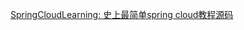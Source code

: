 [SpringCloudLearning: 史上最简单spring cloud教程源码](https://gitee.com/forezp/SpringCloudLearning#https://gitee.com/link?target=http%3A%2F%2Fblog.csdn.net%2Fforezp%2Farticle%2Fdetails%2F69696915)
